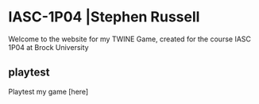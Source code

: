 # IASC-1P04 |Stephen Russell

Welcome to the website for my TWINE Game, created for the course IASC 1P04 at Brock University

## playtest

Playtest my game [here]

